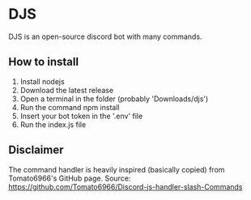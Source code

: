 # DJS
DJS is an open-source discord bot with many commands.

## How to install
1. Install nodejs
2. Download the latest release
3. Open a terminal in the folder (probably 'Downloads/djs')
4. Run the command npm install
5. Insert your bot token in the '.env' file
6. Run the index.js file

## Disclaimer
The command handler is heavily inspired (basically copied) from Tomato6966's GitHub page. Source: https://github.com/Tomato6966/Discord-js-handler-slash-Commands